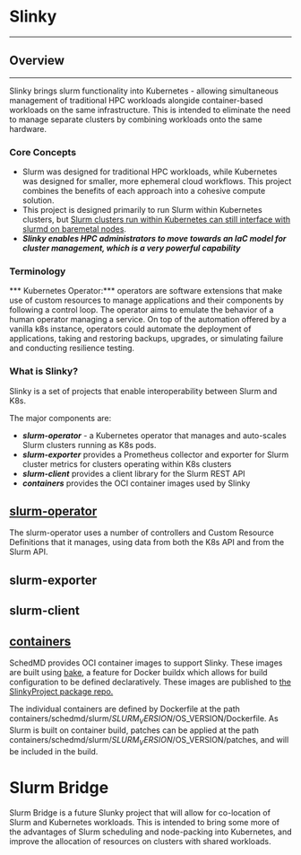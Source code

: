 # Slinky
---------

## Overview
-----
Slinky brings slurm functionality into Kubernetes - allowing simultaneous management of traditional HPC workloads alongide container-based workloads on the same infrastructure. This is intended to eliminate the need to manage separate clusters by combining workloads onto the same hardware. 

### Core Concepts
- Slurm was designed for traditional HPC workloads, while Kubernetes was designed for smaller, more ephemeral cloud workflows. This project combines the benefits of each approach into a cohesive compute solution. 
- This project is designed primarily to run Slurm within Kubernetes clusters, but [Slurm clusters run within Kubernetes can still interface with slurmd on baremetal nodes](https://github.com/SlinkyProject/slurm-operator/blob/main/docs/architecture.md#hybrid). 
- ***Slinky enables HPC administrators to move towards an IaC model for cluster management, which is a very powerful capability***

### Terminology
*** Kubernetes Operator:*** operators are software extensions that make use of custom resources to manage applications and their components by following a control loop. The operator aims to emulate the behavior of a human operator managing a service. On top of the automation offered by a vanilla k8s instance, operators could automate the deployment of applications, taking and restoring backups, upgrades, or simulating failure and conducting resilience testing.

### What is Slinky?
Slinky is a set of projects that enable interoperability between Slurm and K8s. 

The major components are:
- ***slurm-operator*** - a Kubernetes operator that manages and auto-scales Slurm clusters running as K8s pods. 
- ***slurm-exporter***  provides a Prometheus collector and exporter for Slurm cluster metrics for clusters operating within K8s clusters
- ***slurm-client***  provides a client library for the Slurm REST API
- ***containers*** provides the OCI container images used by Slinky

## [slurm-operator](https://github.com/SlinkyProject/slurm-operator/)
The slurm-operator uses a number of controllers and Custom Resource Definitions that it manages, using data from both the K8s API and from the Slurm API. 


## slurm-exporter

## slurm-client

## [containers](https://github.com/SlinkyProject/containers)
SchedMD provides OCI container images to support Slinky. These images are built using [bake](https://docs.docker.com/build/bake/), a feature for Docker buildx which allows for build configuration to be defined declaratively. These images are published to [the SlinkyProject package repo.](https://github.com/orgs/SlinkyProject/packages)

The individual containers are defined by Dockerfile at the path containers/schedmd/slurm/$SLURM_VERSION/$OS_VERSION/Dockerfile. As Slurm is built on container build, patches can be applied at the path containers/schedmd/slurm/$SLURM_VERSION/$OS_VERSION/patches, and will be included in the build. 

# Slurm Bridge
Slurm Bridge is a future Slunky project that will allow for co-location of Slurm and Kubernetes workloads. This is intended to bring some more of the advantages of Slurm scheduling and node-packing into Kubernetes, and improve the allocation of resources on clusters with shared workloads. 
